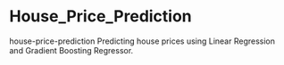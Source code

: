 # House_Price_Prediction
house-price-prediction Predicting house prices using Linear Regression and Gradient Boosting Regressor.
